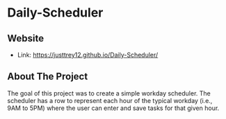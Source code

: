 # Daily-Scheduler

## Website
* Link: https://justtrey12.github.io/Daily-Scheduler/

## About The Project
The goal of this project was to create a simple workday scheduler. The scheduler has a row to represent each hour of the typical workday (i.e., 9AM to 5PM) where the user can enter and save tasks for that given hour.
